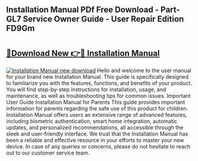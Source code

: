 ## Installation Manual PDf Free Download - Part-GL7 Service Owner Guide - User Repair Edition FD9Gm

# <h2><a href="http://bc11557.oget.top/?id=Installation+Manual">🔗Download New 👉🔴 Installation Manual</a></h2>

[![Installation Manual new download](https://i.imgur.com/5g1atiW.png)](http://bc11557.oget.top/?id=Installation+Manual)
Hello and welcome to the user manual for your brand new Installation Manual. This guide is specifically designed to familiarize you with the features, functions, and benefits of your product. You will find step-by-step instructions for installation, usage, and maintenance, as well as troubleshooting tips for common issues. Important User Guide Installation Manual for Parents This guide provides important information for parents regarding the safe use of this product for children. Installation Manual offers users an extensive range of advanced features, including biometric authentication, smart home integration, automatic updates, and personalized recommendations, all accessible through the sleek and user-friendly interface. We trust that the Installation Manual has been a reliable and effective resource in your efforts to master your new device. In case of any queries or concerns, please do not hesitate to reach out to our customer service team.
